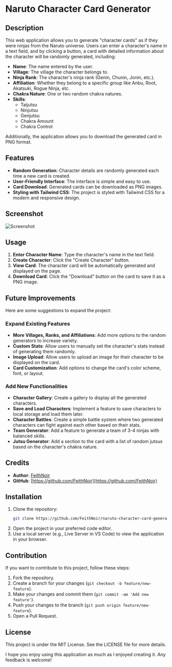 # Naruto Character Card Generator

## Description

This web application allows you to generate "character cards" as if they were ninjas from the Naruto universe. Users can enter a character's name in a text field, and by clicking a button, a card with detailed information about the character will be randomly generated, including:

- **Name**: The name entered by the user.
- **Village**: The village the character belongs to.
- **Ninja Rank**: The character's ninja rank (Genin, Chunin, Jonin, etc.).
- **Affiliation**: Whether they belong to a specific group like Anbu, Root, Akatsuki, Rogue Ninja, etc.
- **Chakra Nature**: One or two random chakra natures.
- **Skills**:
  - Taijutsu
  - Ninjutsu
  - Genjutsu
  - Chakra Amount
  - Chakra Control

Additionally, the application allows you to download the generated card in PNG format.

## Features

- **Random Generation**: Character details are randomly generated each time a new card is created.
- **User-Friendly Interface**: The interface is simple and easy to use.
- **Card Download**: Generated cards can be downloaded as PNG images.
- **Styling with Tailwind CSS**: The project is styled with Tailwind CSS for a modern and responsive design.

## Screenshot

![Screenshot](screenshot.png) <!-- Replace this with an actual screenshot if you have one -->

## Usage

1. **Enter Character Name**: Type the character's name in the text field.
2. **Create Character**: Click the "Create Character" button.
3. **View Card**: The character card will be automatically generated and displayed on the page.
4. **Download Card**: Click the "Download" button on the card to save it as a PNG image.

## Future Improvements

Here are some suggestions to expand the project:

### Expand Existing Features

*   **More Villages, Ranks, and Affiliations**: Add more options to the random generators to increase variety.
*   **Custom Stats**: Allow users to manually set the character's stats instead of generating them randomly.
*   **Image Upload**: Allow users to upload an image for their character to be displayed on the card.
*   **Card Customization**: Add options to change the card's color scheme, font, or layout.

### Add New Functionalities

*   **Character Gallery**: Create a gallery to display all the generated characters.
*   **Save and Load Characters**: Implement a feature to save characters to local storage and load them later.
*   **Character Battles**: Create a simple battle system where two generated characters can fight against each other based on their stats.
*   **Team Generator**: Add a feature to generate a team of 3-4 ninjas with balanced skills.
*   **Jutsu Generator**: Add a section to the card with a list of random jutsus based on the character's chakra nature.

## Credits

- **Author**: [FeithNoir](https://github.com/FeithNoir)
- **GitHub**: [https://github.com/FeithNoir](https://github.com/FeithNoir)

## Installation

1. Clone the repository:
   ```sh
   git clone https://github.com/FeithNoir/naruto-character-card-generator.git
   ```
2. Open the project in your preferred code editor.
3. Use a local server (e.g., Live Server in VS Code) to view the application in your browser.

## Contribution

If you want to contribute to this project, follow these steps:

1. Fork the repository.
2. Create a branch for your changes (`git checkout -b feature/new-feature`).
3. Make your changes and commit them (`git commit -am 'Add new feature'`).
4. Push your changes to the branch (`git push origin feature/new-feature`).
5. Open a Pull Request.

## License

This project is under the MIT License. See the LICENSE file for more details.

I hope you enjoy using this application as much as I enjoyed creating it. Any feedback is welcome!